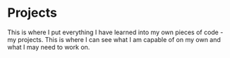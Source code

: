 # Projects
This is where I put everything I have learned into my own pieces of code - my projects. This is where I can see what I am capable of on my own and what I may need to work on.
